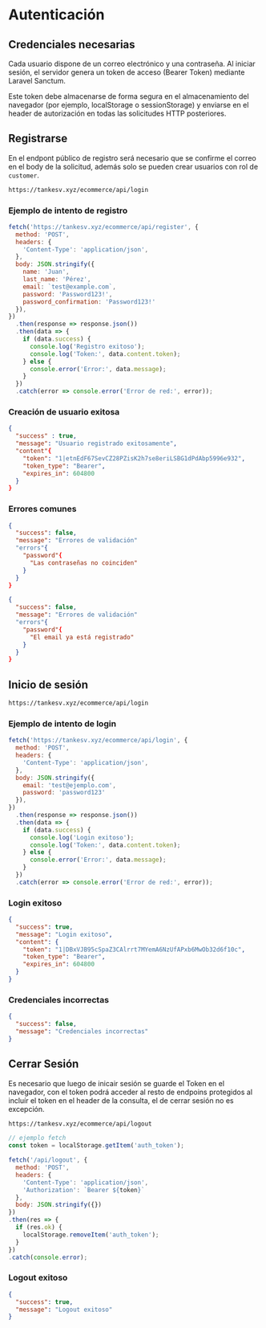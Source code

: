 # Autenticación

## Credenciales necesarias

Cada usuario dispone de un correo electrónico y una contraseña.
Al iniciar sesión, el servidor genera un token de acceso (Bearer Token) mediante Laravel Sanctum.

Este token debe almacenarse de forma segura en el almacenamiento del navegador (por ejemplo, localStorage o sessionStorage) y enviarse en el header de autorización en todas las solicitudes HTTP posteriores.

## Registrarse

En el endpont público de registro será necesario que se confirme el correo en el body de la solicitud, además solo se pueden crear usuarios con rol de ``customer``.

```bash
https://tankesv.xyz/ecommerce/api/login
```

### Ejemplo de intento de registro

```js
fetch('https://tankesv.xyz/ecommerce/api/register', {
  method: 'POST',
  headers: {
    'Content-Type': 'application/json',
  },
  body: JSON.stringify({
    name: 'Juan',
    last_name: 'Pérez',
    email: `test@example.com`,
    password: 'Password123!',
    password_confirmation: 'Password123!'
  }),
})
  .then(response => response.json())
  .then(data => {
    if (data.success) {
      console.log('Registro exitoso');
      console.log('Token:', data.content.token);
    } else {
      console.error('Error:', data.message);
    }
  })
  .catch(error => console.error('Error de red:', error));

```

### Creación de usuario exitosa

```json
{
  "success" : true,
  "message": "Usuario registrado exitosamente",
  "content"{
    "token": "1|etnEdF67SevCZ28PZisK2h7se8eriLSBG1dPdAbp5996e932",
    "token_type": "Bearer",
    "expires_in": 604800
  }
}
```

### Errores comunes

```json
{
  "success": false,
  "message": "Errores de validación"
  "errors"{
    "password"{
      "Las contraseñas no coinciden"
    }
  }
}
```

```json
{
  "success": false,
  "message": "Errores de validación"
  "errors"{
    "password"{
      "El email ya está registrado"
    }
  }
}
```

## Inicio de sesión

```bash
https://tankesv.xyz/ecommerce/api/login
```

### Ejemplo de intento de login

```js
fetch('https://tankesv.xyz/ecommerce/api/login', {
  method: 'POST',
  headers: {
    'Content-Type': 'application/json',
  },
  body: JSON.stringify({
    email: 'test@ejemplo.com',
    password: 'password123'
  }),
})
  .then(response => response.json())
  .then(data => {
    if (data.success) {
      console.log('Login exitoso');
      console.log('Token:', data.content.token);
    } else {
      console.error('Error:', data.message);
    }
  })
  .catch(error => console.error('Error de red:', error));

```

### Login exitoso

```json
{
  "success": true,
  "message": "Login exitoso",
  "content": {
    "token": "1|DBxVJB95cSpaZ3CAlrrt7MYemA6NzUfAPxb6MwOb32d6f10c",
    "token_type": "Bearer",
    "expires_in": 604800
  }
}
```

### Credenciales incorrectas

```json
{
  "success": false,
  "message": "Credenciales incorrectas"
}
```

## Cerrar Sesión

Es necesario que luego de inicair sesión se guarde el Token en el navegador, con el token podrá acceder al resto de endpoins protegidos al incluír el token en el header de la consulta, el de cerrar sesión no es excepción.

```bash
https://tankesv.xyz/ecommerce/api/logout
```

```js
// ejemplo fetch
const token = localStorage.getItem('auth_token');

fetch('/api/logout', {
  method: 'POST',
  headers: {
    'Content-Type': 'application/json',
    'Authorization': `Bearer ${token}`
  },
  body: JSON.stringify({})
})
.then(res => {
  if (res.ok) {
    localStorage.removeItem('auth_token');
  }
})
.catch(console.error);
```

### Logout exitoso

```json
{
  "success": true,
  "message": "Logout exitoso"
}
```
